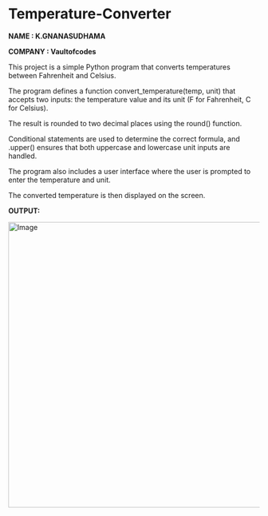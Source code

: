 # Temperature-Converter

**NAME : K.GNANASUDHAMA**

**COMPANY : Vaultofcodes**

This project is a simple Python program that converts temperatures between Fahrenheit and Celsius.

The program defines a function convert_temperature(temp, unit) that accepts two inputs: the temperature value and its unit (F for Fahrenheit, C for Celsius).

The result is rounded to two decimal places using the round() function. 

Conditional statements are used to determine the correct formula, and .upper() ensures that both uppercase and lowercase unit inputs are handled.

The program also includes a user interface where the user is prompted to enter the temperature and unit.

The converted temperature is then displayed on the screen.

**OUTPUT:**

<img width="1224" height="572" alt="Image" src="https://github.com/user-attachments/assets/d51245c0-5891-4b3c-b34d-f4227390be9f" />
